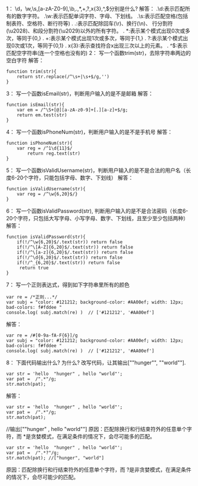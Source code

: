 1： \d，\w,\s,[a-zA-Z0-9],\b,.,*,+,?,x{3},^,$分别是什么?
解答：
.\d:表示匹配所有的数字字符。
.\w:表示匹配单词字符、字母、下划线。
.\s:表示匹配空格(包括制表符、空格符、断行符等)
. .:表示匹配除回车(\r)、换行(\n)、 行分割符(\u2028)、和段分割符(\u2029)以外的所有字符。
. *:表示某个模式出现0次或多次，等同于{0,}
. +:表示某个模式出现1次或多次，等同于{1,}
. ?:表示某个模式出现0次或1次，等同于{0,1}
. x{3}:表示查找符合x出现三次以上的元素。
. ^$:表示匹配空字符串(连一个空格也没有的)
2： 写一个函数trim(str)，去除字符串两边的空白字符
解答：
```
function trim(str){
    return str.replace(/^\s+|\s+$/g,'')
}
```
3： 写一个函数isEmail(str)，判断用户输入的是不是邮箱
解答：
```
function isEmail(str){
    var em = /^\S+[@][a-zA-z0-9]+[.][a-z]+$/g;
    return em.test(str)
}
```
4： 写一个函数isPhoneNum(str)，判断用户输入的是不是手机号
解答：
```
function isPhoneNum(str){
    var reg = /^1\d{11}$/
        return reg.text(str)
}
```
5： 写一个函数isValidUsername(str)，判断用户输入的是不是合法的用户名（长度6-20个字符，只能包括字母、数字、下划线）
解答：
```
function isValidUsername(str){
    var reg = /^\w{6,20}$/}
}
```
6： 写一个函数isValidPassword(str), 判断用户输入的是不是合法密码（长度6-20个字符，只包括大写字母、小写字母、数字、下划线，且至少至少包括两种）
解答：
```
function isValidPassword(str){
    if(!/^\w{6,20}$/.text(str)) return false
    if(!/^\[A-Z]{6,20}$/.text(str)) return false
    if(!/^\[a-z]{6,20}$/.text(str)) return false
    if(!/^\d{6,20}$/.text(str)) return false
    if(!/^_{6,20}$/.text(str)) return false
     return true
}
```
7： 写一个正则表达式，得到如下字符串里所有的颜色
```
var re = /*正则...*/
var subj = "color: #121212; background-color: #AA00ef; width: 12px; bad-colors: f#fddee "
console.log( subj.match(re) )  // ['#121212', '#AA00ef']
```
解答：
```
var re = /#[0-9a-fA-F{6}]/g
var subj = "color: #121212; background-color: #AA00ef; width: 12px; bad-colors: f#fddee "
console.log( subj.match(re) )  // ['#121212', '#AA00ef']
```
8： 下面代码输出什么? 为什么? 改写代码，让其输出[""hunger"", ""world""].
```
var str = 'hello  "hunger" , hello "world"';
var pat =  /".*"/g;
str.match(pat);
```
解答：
```
var str = 'hello  "hunger" , hello "world"';
var pat =  /".*"/g;
str.match(pat);
```
//输出[""hunger" , hello "world""] 原因：匹配除换行和行结束符外的任意单个字符，而 *是贪婪模式，在满足条件的情况下，会尽可能多的匹配。
```
var str = 'hello  "hunger" , hello "world"';
var pat =  /".*?"/g;
str.match(pat); //["hunger", "world"] 
```
原因：匹配除换行和行结束符外的任意单个字符，而 ?是非贪婪模式，在满足条件的情况下，会尽可能少的匹配。